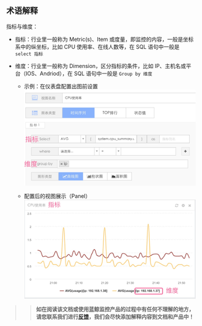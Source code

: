 ## 术语解释

指标与维度：

  - 指标：行业里一般称为 Metric(s)、Item 或度量，即监控的内容，一般是坐标系中的纵坐标，比如 CPU 使用率、在线人数等，在 SQL 语句中一般是 `select 指标`

  - 维度：行业里一般称为 Dimension，区分指标的条件，比如 IP、主机名或平台（IOS、Andriod），在 SQL 语句中一般是 `Group by 维度`

    - 示例：在仪表盘配置出图前设置
    ![](../media/dashboard_panel_set.jpg)

    - 配置后的视图展示（Panel）
    ![](../media/dashboard_panel.jpg)

>> **如在阅读该文档或使用蓝鲸监控产品的过程中有任何不理解的地方，请您联系我们进行[反馈](.)，我们会尽快添加解释内容到文档和产品中！**
